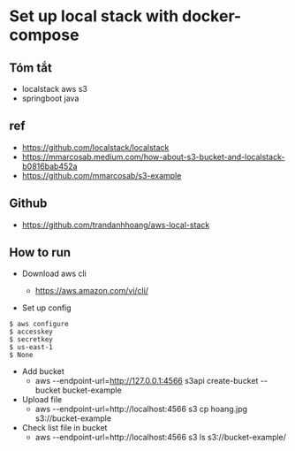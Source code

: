 # Set up local stack with docker-compose

## Tóm tắt
- localstack aws s3
- springboot java

## ref
- https://github.com/localstack/localstack
- https://mmarcosab.medium.com/how-about-s3-bucket-and-localstack-b0816bab452a
- https://github.com/mmarcosab/s3-example

## Github
- https://github.com/trandanhhoang/aws-local-stack

## How to run
- Download aws cli
  - https://aws.amazon.com/vi/cli/

- Set up config
```
$ aws configure
$ accesskey
$ secretkey
$ us-east-1
$ None
```

- Add bucket
  - aws --endpoint-url=http://127.0.0.1:4566 s3api create-bucket --bucket bucket-example
- Upload file
  - aws --endpoint-url=http://localhost:4566 s3 cp hoang.jpg s3://bucket-example
- Check list file in bucket
  - aws --endpoint-url=http://localhost:4566 s3 ls s3://bucket-example/

